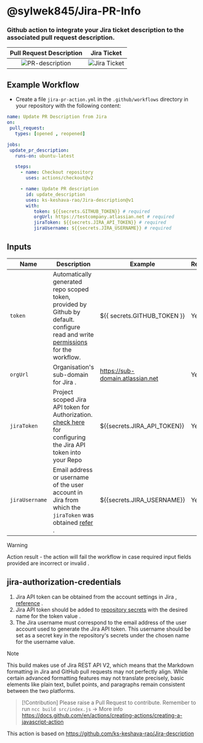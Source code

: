 # @sylwek845/Jira-PR-Info

### Github action to integrate your Jira ticket description to the associated pull request description.

Pull Request Description      |   Jira Ticket         
:-------------------------:|:-------------------------:
![PR-description](PR-description.png) | ![Jira Ticket](Jira-Ticket.png)

## Example Workflow 
- Create a file `jira-pr-action.yml` in the `.github/workflows` directory in your repository with the following content:
  
```yaml
name: Update PR Description from Jira 
on:
 pull_request:
   types: [opened , reopened]

jobs:
 update_pr_description:
   runs-on: ubuntu-latest

   steps:
     - name: Checkout repository
       uses: actions/checkout@v2

     - name: Update PR description 
       id: update_description
       uses: ks-keshava-rao/Jira-description@v1
       with:
          token: ${{secrets.GITHUB_TOKEN}} # required
          orgUrl: https://testcompany.atlassian.net # required
          jiraToken: ${{secrets.JIRA_API_TOKEN}} # required
          jiraUsername: ${{secrets.JIRA_USERNAME}} # required
```
## Inputs

| Name | Description | Example | Required |
| --- | --- | --- | --- |
| `token` | Automatically generated repo scoped token, provided by Github by default. configure read and write [permissions](https://github.blog/changelog/2021-04-20-github-actions-control-permissions-for-github_token/#setting-the-default-permissions-for-the-organization-or-repository) for the workflow. | ${{ secrets.GITHUB_TOKEN }} | Yes |
| `orgUrl` | Organisation's sub-domain for Jira .| https://sub-domain.atlassian.net | Yes |
| `jiraToken` | Project scoped Jira API token for Authorization. [check here](#jira-authorization-credentials) for configuring the Jira API token into your Repo | ${{secrets.JIRA_API_TOKEN}} | Yes |
| `jiraUsername` | Email address or  username of the user account in Jira from which the `jiraToken` was obtained  [refer](#jira-authorization-credentials) . | ${{secrets.JIRA_USERNAME}} | Yes |

> [!WARNING]  
>Action result - the action will fail the workflow in case required input fields provided are incorrect or invalid .

## jira-authorization-credentials 
1. Jira API token can be obtained from the account settings in Jira , [reference](https://support.atlassian.com/atlassian-account/docs/manage-api-tokens-for-your-atlassian-account/) .
2.  Jira API token should be added to [repository secrets](https://docs.github.com/en/actions/security-guides/using-secrets-in-github-actions#creating-secrets-for-a-repository) with the desired name for the token value .
3.  The Jira username must correspond to the email address of the user account used to generate the Jira API token. This username should be set as a secret key in the repository's secrets under the chosen name for the username value.

> [!NOTE]
> This build makes use of Jira REST API V2, which means that the Markdown formatting in Jira and GitHub pull requests may not perfectly align. While certain advanced formatting features may not translate precisely, basic elements like plain text, bullet points, and paragraphs remain consistent between the two platforms.

> [!Contribution]
> Please raise a Pull Request to contribute. 
> Remember to run `ncc build src/index.js` -> More info https://docs.github.com/en/actions/creating-actions/creating-a-javascript-action

This action is based on https://github.com/ks-keshava-rao/Jira-description








